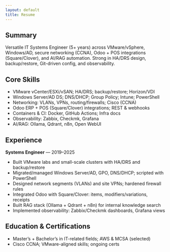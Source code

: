 ```yaml
---
layout: default
title: Resume
---
```


## Summary
Versatile IT Systems Engineer (5+ years) across VMware/vSphere, Windows/AD, secure networking (CCNA), Odoo + POS integrations (Square/Clover), and AI/RAG automation. Strong in HA/DRS design, backup/restore, Git-driven config, and observability.

## Core Skills
- VMware vCenter/ESXi/vSAN; HA/DRS; backup/restore; Horizon/VDI
- Windows Server/AD DS; DNS/DHCP; Group Policy; Intune; PowerShell
- Networking: VLANs, VPNs, routing/firewalls; Cisco (CCNA)
- Odoo ERP + POS (Square/Clover) integrations; REST & webhooks
- Containers & CI: Docker, GitHub Actions; Infra docs
- Observability: Zabbix, Checkmk, Grafana
- AI/RAG: Ollama, Qdrant, n8n, Open WebUI

## Experience
**Systems Engineer** — 2019–2025  
- Built VMware labs and small-scale clusters with HA/DRS and backup/restore
- Migrated/managed Windows Server/AD, GPO, DNS/DHCP; scripted with PowerShell
- Designed network segments (VLANs) and site VPNs; hardened firewall rules
- Integrated Odoo with Square/Clover: items, modifiers/variations, receipts
- Built RAG stack (Ollama + Qdrant + n8n) for internal knowledge search
- Implemented observability: Zabbix/Checkmk dashboards, Grafana views

## Education & Certifications
- Master’s + Bachelor’s in IT-related fields; AWS & MCSA (selected)
- Cisco CCNA; VMware-aligned skills; ongoing certs
